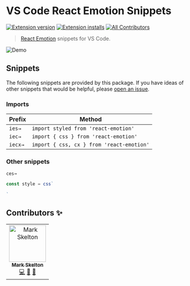 # VS Code React Emotion Snippets

[![Extension version](https://img.shields.io/vscode-marketplace/v/mskelton.vscode-react-emotion-snippets.svg)](https://marketplace.visualstudio.com/items?itemName=mskelton.vscode-react-emotion-snippets)
[![Extension installs](https://img.shields.io/vscode-marketplace/i/mskelton.vscode-react-emotion-snippets.svg)](https://marketplace.visualstudio.com/items?itemName=mskelton.vscode-react-emotion-snippets)
[![All Contributors](https://img.shields.io/badge/all_contributors-1-orange.svg)](#contributors)

> [React Emotion](https://emotion.sh) snippets for VS Code.

![Demo](static/demo.gif)

## Snippets

The following snippets are provided by this package. If you have ideas of other snippets that would be helpful, please [open an issue](https://github.com/mskelton/vscode-react-emotion-snippets/issues/new).

### Imports

| Prefix  | Method                                    |
| ------- | ----------------------------------------- |
| `ies→`  | `import styled from 'react-emotion'`      |
| `iec→`  | `import { css } from 'react-emotion'`     |
| `iecx→` | `import { css, cx } from 'react-emotion'` |

### Other snippets

`ces→`

<!-- prettier-ignore-start -->
```js
const style = css`

`
```
<!-- prettier-ignore-end -->

## Contributors ✨

<!-- ALL-CONTRIBUTORS-LIST:START - Do not remove or modify this section -->
<!-- prettier-ignore -->
<table>
  <tr>
    <td align="center"><a href="https://github.com/mskelton"><img src="https://avatars3.githubusercontent.com/u/25914066?v=4" width="100px;" alt="Mark Skelton"/><br /><sub><b>Mark Skelton</b></sub></a><br /><a href="https://github.com/mskelton/vscode-react-emotion-snippets/commits?author=mskelton" title="Code">💻</a> <a href="#ideas-mskelton" title="Ideas, Planning, & Feedback">🤔</a> <a href="https://github.com/mskelton/vscode-react-emotion-snippets/commits?author=mskelton" title="Documentation">📖</a></td>
  </tr>
</table>

<!-- ALL-CONTRIBUTORS-LIST:END -->
